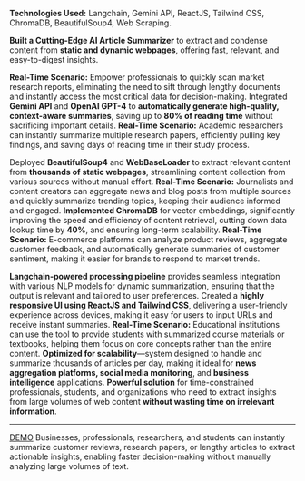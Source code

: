 **Technologies Used:** Langchain, Gemini API, ReactJS, Tailwind CSS, ChromaDB, BeautifulSoup4, Web Scraping.

**Built a Cutting-Edge AI Article Summarizer** to extract and condense content from **static and dynamic webpages**, offering fast, relevant, and easy-to-digest insights.


 **Real-Time Scenario:** Empower professionals to quickly scan market research reports, eliminating the need to sift through lengthy documents and instantly access the most critical data for decision-making.
 Integrated **Gemini API** and **OpenAI GPT-4** to **automatically generate high-quality, context-aware summaries**, saving up to **80% of reading time** without sacrificing important details.
 **Real-Time Scenario:** Academic researchers can instantly summarize multiple research papers, efficiently pulling key findings, and saving days of reading time in their study process.

 
 Deployed **BeautifulSoup4** and **WebBaseLoader** to extract relevant content from **thousands of static webpages**, streamlining content collection from various sources without manual effort.
 **Real-Time Scenario:** Journalists and content creators can aggregate news and blog posts from multiple sources and quickly summarize trending topics, keeping their audience informed and engaged.
 **Implemented ChromaDB** for vector embeddings, significantly improving the speed and efficiency of content retrieval, cutting down data lookup time by **40%**, and ensuring long-term scalability.
 **Real-Time Scenario:** E-commerce platforms can analyze product reviews, aggregate customer feedback, and automatically generate summaries of customer sentiment, making it easier for brands to respond to market trends.

 
 **Langchain-powered processing pipeline** provides seamless integration with various NLP models for dynamic summarization, ensuring that the output is relevant and tailored to user preferences.
Created a **highly responsive UI using ReactJS and Tailwind CSS**, delivering a user-friendly experience across devices, making it easy for users to input URLs and receive instant summaries.
 **Real-Time Scenario:** Educational institutions can use the tool to provide students with summarized course materials or textbooks, helping them focus on core concepts rather than the entire content.
 **Optimized for scalability**—system designed to handle and summarize thousands of articles per day, making it ideal for **news aggregation platforms, social media monitoring**, and **business intelligence** applications.
 **Powerful solution** for time-constrained professionals, students, and organizations who need to extract insights from large volumes of web content **without wasting time on irrelevant information**.

---
[DEMO](https://summarizer-master-7khlgpy5c-jananis-projects-21b12255.vercel.app/)
 Businesses, professionals, researchers, and students can instantly summarize customer reviews, research papers, or lengthy articles to extract actionable insights, enabling faster decision-making without manually analyzing large volumes of text.
